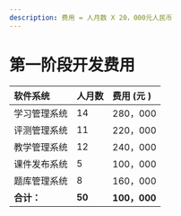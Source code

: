 ```yaml
---
description: 费用 = 人月数 X 20，000元人民币
---
```


# 第一阶段开发费用

| **软件系统** | **人月数** | **费用 \(元 \)** |
| :--- | :--- | :--- |
| 学习管理系统 | 14 | 280，000 |
| 评测管理系统 | 11 | 220，000 |
| 教学管理系统 | 12 | 240，000 |
| 课件发布系统 | 5 | 100，000 |
| 题库管理系统 | 8 | 160，000 |
| **合计：** | **50** | **100，000** |




